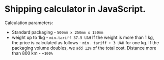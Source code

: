 # Shipping calculator in JavaScript.

Calculation parameters:
 - Standard packaging - `500mm x 250mm x 150mm`
 - weight up to 1kg - `min.tariff 37.5 UAH`
If the weight is more than 1 kg, the price is calculated as follows - `min. tariff + 3 UAH` for one kg.
If the packaging volume doubles, we `add 12%` of the total cost.
Distance more than 800 km - `+100%`




